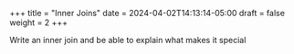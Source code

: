 +++
title = "Inner Joins"
date = 2024-04-02T14:13:14-05:00
draft = false
weight = 2
+++

Write an inner join and be able to explain what makes it special